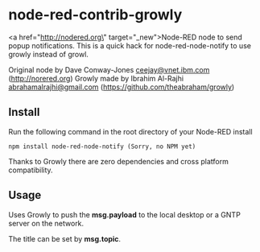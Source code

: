 # node-red-contrib-growly

<a href=\"http://nodered.org\" target=\"_new\">Node-RED</a> node to send popup notifications.
This is a quick hack for node-red-node-notify to use growly instead of growl.

Original node by Dave Conway-Jones <ceejay@vnet.ibm.com> (http://norered.org)
Growly made by Ibrahim Al-Rajhi <abrahamalrajhi@gmail.com> (https://github.com/theabraham/growly)

Install
-------

Run the following command in the root directory of your Node-RED install

    npm install node-red-node-notify (Sorry, no NPM yet)

Thanks to Growly there are zero dependencies and cross platform compatibility.


Usage
-----

Uses Growly to push the **msg.payload** to the local desktop or a GNTP server on the network.

The title can be set by **msg.topic**.
